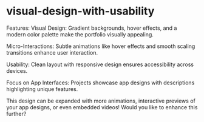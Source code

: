 # visual-design-with-usability
Features:
Visual Design: Gradient backgrounds, hover effects, and a modern color palette make the portfolio visually appealing.

Micro-Interactions: Subtle animations like hover effects and smooth scaling transitions enhance user interaction.

Usability: Clean layout with responsive design ensures accessibility across devices.

Focus on App Interfaces: Projects showcase app designs with descriptions highlighting unique features.

This design can be expanded with more animations, interactive previews of your app designs, or even embedded videos! Would you like to enhance this further?


